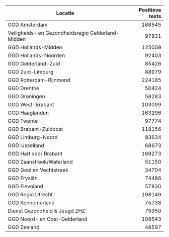 | Locatie | Positieve tests |
|---------|----------------:|
| GGD Amsterdam                            | 168545 |
| Veiligheids- en Gezondheidsregio Gelderland-Midden | 97831 |
| GGD Hollands-Midden                      | 125009 |
| GGD Hollands-Noorden                     | 92403 |
| GGD Gelderland-Zuid                      | 85426 |
| GGD Zuid-Limburg                         | 88979 |
| GGD Rotterdam-Rijnmond                   | 224185 |
| GGD Drenthe                              | 50424 |
| GGD Groningen                            | 58283 |
| GGD West-Brabant                         | 103099 |
| GGD Haaglanden                           | 163296 |
| GGD Twente                               | 97774 |
| GGD Brabant-Zuidoost                     | 118156 |
| GGD Limburg-Noord                        | 93634 |
| GGD IJsselland                           | 68673 |
| GGD Hart voor Brabant                    | 169273 |
| GGD Zaanstreek/Waterland                 | 51150 |
| GGD Gooi en Vechtstreek                  | 34704 |
| GGD Fryslân                              | 74486 |
| GGD Flevoland                            | 57830 |
| GGD Regio Utrecht                        | 198149 |
| GGD Kennemerland                         | 75738 |
| Dienst Gezondheid & Jeugd ZHZ            | 79950 |
| GGD Noord- en Oost-Gelderland            | 108543 |
| GGD Zeeland                              | 48597 |
